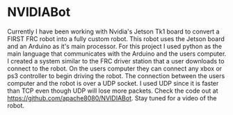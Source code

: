 NVIDIABot
=========
Currently I have been working with Nvidia's Jetson Tk1 board to convert a FIRST FRC robot into a fully custom robot. This robot uses the Jetson board and an Arduino as it's main processor. For this project I used python as the main language that communicates with the Arduino and the users computer. I created a system similar to the FRC driver station that a user downloads to connect to the robot. On the users computer they can connect any xbox or ps3 controller to begin driving the robot. The connection between the users computer and the robot is over a UDP socket. I used UDP since it is faster than TCP even though UDP will lose more packets. Check the code out at https://github.com/apache8080/NVIDIABot. Stay tuned for a video of the robot.
